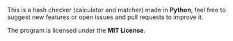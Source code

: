 This is a hash checker (calculator and matcher) made in **Python**, feel free to suggest new features or open issues and pull requests to improve it.

The program is licensed under the **MIT License**.
